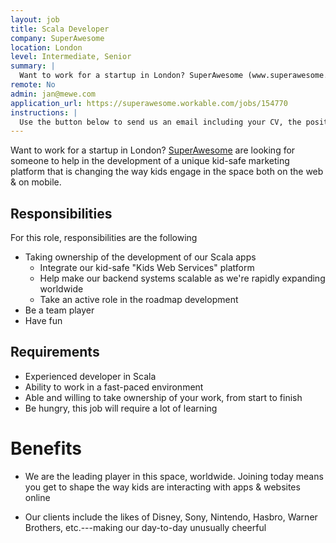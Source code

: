 ```yaml
---
layout: job
title: Scala Developer
company: SuperAwesome
location: London
level: Intermediate, Senior
summary: |
  Want to work for a startup in London? SuperAwesome (www.superawesome.tv) are looking for someone to help in the development of a unique kid-safe marketing platform that is changing the way kids engage in the space both on the web & on mobile.
remote: No
admin: jan@mewe.com
application_url: https://superawesome.workable.com/jobs/154770
instructions: |
  Use the button below to send us an email including your CV, the position you're applying for, and anything else you might want to say.
---
```


<!-- break -->

Want to work for a startup in London? [SuperAwesome](http://www.superawesome.tv) are looking for someone to help in the development of a unique kid-safe marketing platform that is changing the way kids engage in the space both on the web & on mobile.

## Responsibilities

For this role, responsibilities are the following

- Taking ownership of the development of our Scala apps
  - Integrate our kid-safe "Kids Web Services" platform
  - Help make our backend systems scalable as we're rapidly expanding worldwide
  - Take an active role in the roadmap development
- Be a team player
- Have fun

## Requirements

- Experienced developer in Scala
- Ability to work in a fast-paced environment
- Able and willing to take ownership of your work, from start to finish
- Be hungry, this job will require a lot of learning

# Benefits

- We are the leading player in this space, worldwide. Joining today means you get to shape the way kids are interacting with apps & websites online

- Our clients include the likes of Disney, Sony, Nintendo, Hasbro, Warner Brothers, etc.---making our day-to-day unusually cheerful
